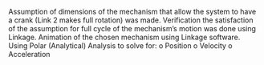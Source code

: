 Assumption of dimensions of the mechanism that allow the system to have a crank (Link 2 makes full rotation) was made. Verification the satisfaction of the assumption for full cycle of the mechanism’s motion was done using Linkage.
Animation of the chosen mechanism using Linkage software.
Using Polar (Analytical) Analysis to solve for:
o Position
o Velocity
o Acceleration
